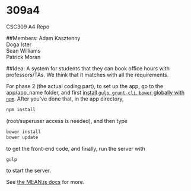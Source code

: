 # 309a4
CSC309 A4 Repo

##Members:
Adam Kasztenny <br/>
Doga Ister <br/>
Sean Williams <br/>
Patrick Moran 

##Idea:
A system for students that they can book office hours with professors/TAs.
We think that it matches with all the requirements.

For phase 2 (the actual coding part), to set up the app, go to the app/app_name folder, and first [install ```gulp```,  ```grunt-cli```,  ```bower``` globally with ```npm```](http://meanjs.org/docs.html#getting-started). After you've done that, in the app directory, 
```bash
npm install
```

(root/superuser access is needed), and then type


```bash
bower install
bower update
```

to get the front-end code, and finally, run the server with 

```bash
gulp
```
to start the server.

See [the MEAN.js docs](http://meanjs.org/docs.html) for more.
